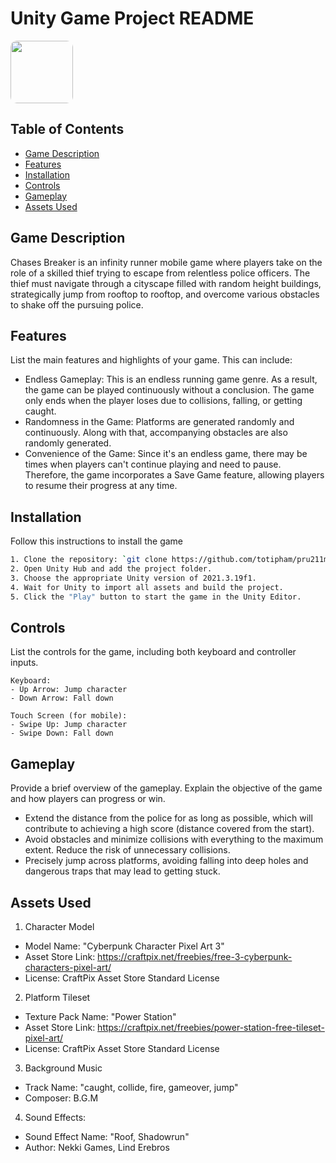 # Unity Game Project README

<img src="https://res.cloudinary.com/ddr0pf043/image/upload/v1690165388/chasebreaker_logo_ueo2sd.jpg" width="100" style="border-radius:10%">

## Table of Contents

- [Game Description](#game-description)
- [Features](#features)
- [Installation](#installation)
- [Controls](#controls)
- [Gameplay](#gameplay)
- [Assets Used](#assets-used)

## Game Description

Chases Breaker is an infinity runner mobile game where players take on the role of a skilled thief trying to escape from relentless police officers. The thief must navigate through a cityscape filled with random height buildings, strategically jump from rooftop to rooftop, and overcome various obstacles to shake off the pursuing police.

## Features

List the main features and highlights of your game. This can include:

- Endless Gameplay: This is an endless running game genre. As a result, the game can be played continuously without a conclusion. The game only ends when the player loses due to collisions, falling, or getting caught.
- Randomness in the Game: Platforms are generated randomly and continuously. Along with that, accompanying obstacles are also randomly generated.
- Convenience of the Game: Since it's an endless game, there may be times when players can't continue playing and need to pause. Therefore, the game incorporates a Save Game feature, allowing players to resume their progress at any time.

## Installation

Follow this instructions to install the game

```bash
1. Clone the repository: `git clone https://github.com/totipham/pru211m-chase-breakers.git`
2. Open Unity Hub and add the project folder.
3. Choose the appropriate Unity version of 2021.3.19f1.
4. Wait for Unity to import all assets and build the project.
5. Click the "Play" button to start the game in the Unity Editor.
```

## Controls

List the controls for the game, including both keyboard and controller inputs. 

```text
Keyboard:
- Up Arrow: Jump character
- Down Arrow: Fall down

Touch Screen (for mobile):
- Swipe Up: Jump character
- Swipe Down: Fall down
```

## Gameplay

Provide a brief overview of the gameplay. Explain the objective of the game and how players can progress or win.

- Extend the distance from the police for as long as possible, which will contribute to achieving a high score (distance covered from the start).
- Avoid obstacles and minimize collisions with everything to the maximum extent. Reduce the risk of unnecessary collisions.
- Precisely jump across platforms, avoiding falling into deep holes and dangerous traps that may lead to getting stuck.
## Assets Used
1. Character Model
* Model Name: "Cyberpunk Character Pixel Art 3"
* Asset Store Link: https://craftpix.net/freebies/free-3-cyberpunk-characters-pixel-art/
* License: CraftPix Asset Store Standard License

2. Platform Tileset
* Texture Pack Name: "Power Station"
* Asset Store Link: https://craftpix.net/freebies/power-station-free-tileset-pixel-art/
* License: CraftPix Asset Store Standard License

3. Background Music
* Track Name: "caught, collide, fire, gameover, jump"
* Composer: B.G.M

4. Sound Effects:
* Sound Effect Name: "Roof, Shadowrun"
* Author: Nekki Games, Lind Erebros
